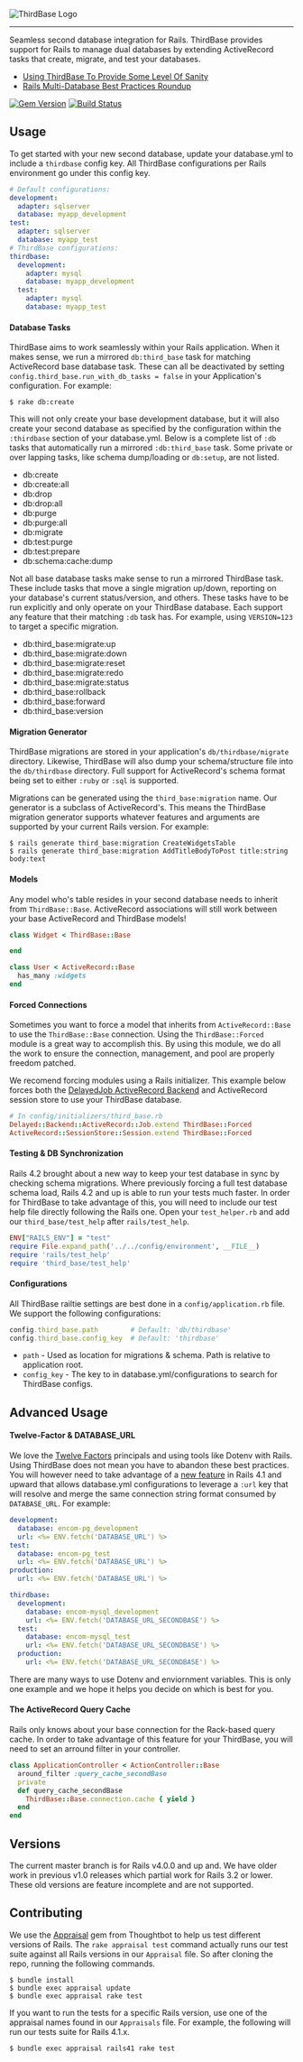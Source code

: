 
![ThirdBase Logo](https://cloud.githubusercontent.com/assets/2381/12219457/5a5aab4e-b712-11e5-92e1-de6487aa0809.png)
<hr>
Seamless second database integration for Rails. ThirdBase provides support for Rails to manage dual databases by extending ActiveRecord tasks that create, migrate, and test your databases.

* [Using ThirdBase To Provide Some Level Of Sanity](http://technology.customink.com/blog/2016/01/10/two-headed-cat-using-thirdbase-to-provide-some-level-of-sanity-in-a-two-database-rails-application/)
* [Rails Multi-Database Best Practices Roundup](http://technology.customink.com/blog/2015/06/22/rails-multi-database-best-practices-roundup/)

[![Gem Version](https://badge.fury.io/rb/thirdbase.png)](http://badge.fury.io/rb/thirdbase)
[![Build Status](https://travis-ci.org/customink/thirdbase.svg?branch=master)](https://travis-ci.org/customink/thirdbase)


## Usage

To get started with your new second database, update your database.yml to include a `thirdbase` config key. All ThirdBase configurations per Rails environment go under this config key.

```yaml
# Default configurations:
development:
  adapter: sqlserver
  database: myapp_development
test:
  adapter: sqlserver
  database: myapp_test
# ThirdBase configurations:
thirdbase:
  development:
    adapter: mysql
    database: myapp_development
  test:
    adapter: mysql
    database: myapp_test
```

#### Database Tasks

ThirdBase aims to work seamlessly within your Rails application. When it makes sense, we run a mirrored `db:third_base` task for matching ActiveRecord base database task. These can all be deactivated by setting `config.third_base.run_with_db_tasks = false` in your Application's configuration. For example:

```shell
$ rake db:create
```

This will not only create your base development database, but it will also create your second database as specified by the configuration within the `:thirdbase` section of your database.yml. Below is a complete list of `:db` tasks that automatically run a mirrored `:db:third_base` task. Some private or over lapping tasks, like schema dump/loading or `db:setup`, are not listed.

* db:create
* db:create:all
* db:drop
* db:drop:all
* db:purge
* db:purge:all
* db:migrate
* db:test:purge
* db:test:prepare
* db:schema:cache:dump

Not all base database tasks make sense to run a mirrored ThirdBase task. These include tasks that move a single migration up/down, reporting on your database's current status/version, and others. These tasks have to be run explicitly and only operate on your ThirdBase database. Each support any feature that their matching `:db` task has. For example, using `VERSION=123` to target a specific migration.

* db:third_base:migrate:up
* db:third_base:migrate:down
* db:third_base:migrate:reset
* db:third_base:migrate:redo
* db:third_base:migrate:status
* db:third_base:rollback
* db:third_base:forward
* db:third_base:version

#### Migration Generator

ThirdBase migrations are stored in your application's `db/thirdbase/migrate` directory. Likewise, ThirdBase will also dump your schema/structure file into the `db/thirdbase` directory. Full support for ActiveRecord's schema format being set to either `:ruby` or `:sql` is supported.

Migrations can be generated using the `third_base:migration` name. Our generator is a subclass of ActiveRecord's. This means the ThirdBase migration generator supports whatever features and arguments are supported by your current Rails version. For example:

```shell
$ rails generate third_base:migration CreateWidgetsTable
$ rails generate third_base:migration AddTitleBodyToPost title:string body:text
```

#### Models

Any model who's table resides in your second database needs to inherit from `ThirdBase::Base`. ActiveRecord associations will still work between your base ActiveRecord and ThirdBase models!

```ruby
class Widget < ThirdBase::Base

end

class User < ActiveRecord::Base
  has_many :widgets
end
```

#### Forced Connections

Sometimes you want to force a model that inherits from `ActiveRecord::Base` to use the `ThirdBase::Base` connection. Using the `ThirdBase::Forced` module is a great way to accomplish this. By using this module, we do all the work to ensure the connection, management, and pool are properly freedom patched.

We recomend forcing modules using a Rails initializer. This example below forces both the [DelayedJob ActiveRecord Backend](https://github.com/collectiveidea/delayed_job_active_record) and ActiveRecord session store to use your ThirdBase database.

```ruby
# In config/initializers/third_base.rb
Delayed::Backend::ActiveRecord::Job.extend ThirdBase::Forced
ActiveRecord::SessionStore::Session.extend ThirdBase::Forced
```

#### Testing & DB Synchronization

Rails 4.2 brought about a new way to keep your test database in sync by checking schema migrations. Where previously forcing a full test database schema load, Rails 4.2 and up is able to run your tests much faster. In order for ThirdBase to take advantage of this, you will need to include our test help file directly following the Rails one. Open your `test_helper.rb` and add our `third_base/test_help` after `rails/test_help`.

```ruby
ENV["RAILS_ENV"] = "test"
require File.expand_path('../../config/environment', __FILE__)
require 'rails/test_help'
require 'third_base/test_help'
```

#### Configurations

All ThirdBase railtie settings are best done in a `config/application.rb` file. We support the following configurations:

```ruby
config.third_base.path        # Default: 'db/thirdbase'
config.third_base.config_key  # Default: 'thirdbase'
```

* `path` - Used as location for migrations & schema. Path is relative to application root.
* `config_key` - The key to in database.yml/configurations to search for ThirdBase configs.


## Advanced Usage

#### Twelve-Factor & DATABASE_URL

We love the [Twelve Factors](http://12factor.net) principals and using tools like Dotenv with Rails. Using ThirdBase does not mean you have to abandon these best practices. You will however need to take advantage of a [new feature](https://github.com/rails/rails/pull/14633) in Rails 4.1 and upward that allows database.yml configurations to leverage a `:url` key that will resolve and merge the same connection string format consumed by `DATABASE_URL`. For example: 

```yaml
development:
  database: encom-pg_development
  url: <%= ENV.fetch('DATABASE_URL') %>
test:
  database: encom-pg_test
  url: <%= ENV.fetch('DATABASE_URL') %>
production:
  url: <%= ENV.fetch('DATABASE_URL') %>

thirdbase:
  development:
    database: encom-mysql_development
    url: <%= ENV.fetch('DATABASE_URL_SECONDBASE') %>
  test:
    database: encom-mysql_test
    url: <%= ENV.fetch('DATABASE_URL_SECONDBASE') %>
  production:
    url: <%= ENV.fetch('DATABASE_URL_SECONDBASE') %>
```

There are many ways to use Dotenv and enviornment variables. This is only one example and we hope it helps you decide on which is best for you.

#### The ActiveRecord Query Cache

Rails only knows about your base connection for the Rack-based query cache. In order to take advantage of this feature for your ThirdBase, you will need to set an arround filter in your controller.

```ruby
class ApplicationController < ActionController::Base
  around_filter :query_cache_secondBase
  private
  def query_cache_secondBase
    ThirdBase::Base.connection.cache { yield }
  end
end
```

## Versions

The current master branch is for Rails v4.0.0 and up and. We have older work in previous v1.0 releases which partial work for Rails 3.2 or lower. These old versions are feature incomplete and are not supported.


## Contributing

We use the [Appraisal](https://github.com/thoughtbot/appraisal) gem from Thoughtbot to help us test different versions of Rails. The `rake appraisal test` command actually runs our test suite against all Rails versions in our `Appraisal` file. So after cloning the repo, running the following commands.

```shell
$ bundle install
$ bundle exec appraisal update
$ bundle exec appraisal rake test
```

If you want to run the tests for a specific Rails version, use one of the appraisal names found in our `Appraisals` file. For example, the following will run our tests suite for Rails 4.1.x.

```shell
$ bundle exec appraisal rails41 rake test
```

